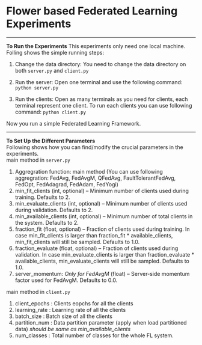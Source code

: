 **Flower based Federated Learning Experiments**
===

****
**To Run the Experiments**
This experiments only need one local machine. Folling shows the simple running steps:

1. Change the data directory: You need to change the data directory on both ```server.py``` and ```client.py```

1. Run the server: Open one terminal and use the following command:
    ```python server.py```
    
1. Run the clients: Open as many terminals as you need for clients, each terminal represent one client. To run each clients you can use following command:
    ```python client.py```

Now you run a simple Federated Learning Framework. 

****
**To Set Up the Different Parameters**<br>
Following shows how you can find/modify the crucial parameters in the experiments. <br>
main method in ```server.py``` <br>
1. Aggregration function: main method (You can use following aggregration: FedAvg, FedAvgM, QFedAvg, FaultTolerantFedAvg, FedOpt, FedAdagrad, FedAdam, FedYogi)
2. min_fit_clients (int, optional) – Minimum number of clients used during training. Defaults to 2.
3. min_evaluate_clients (int, optional) – Minimum number of clients used during validation. Defaults to 2.
4. min_available_clients (int, optional) – Minimum number of total clients in the system. Defaults to 2.
5. fraction_fit (float, optional) – Fraction of clients used during training. In case min_fit_clients is larger than fraction_fit * available_clients, min_fit_clients will still be sampled. Defaults to 1.0.
6. fraction_evaluate (float, optional) – Fraction of clients used during validation. In case min_evaluate_clients is larger than fraction_evaluate * available_clients, min_evaluate_clients will still be sampled. Defaults to 1.0.
7. server_momentum: *Only for FedAvgM* (float) – Server-side momentum factor used for FedAvgM. Defaults to 0.0.

main method in ```client.py```
1. client_epochs : Clients eopchs for all the clients 
2. learning_rate : Learning rate of all the clients
3. batch_size : Batch size of all the clients 
4. partition_num : Data partition parameter (apply when load partitioned data) *should be same as min_available_clients*
5. num_classes : Total number of classes for the whole FL system. 
